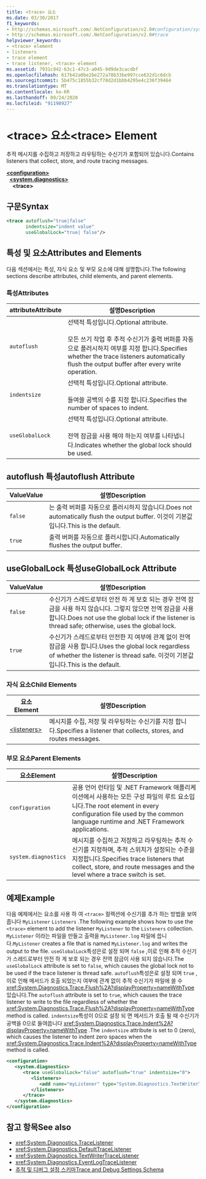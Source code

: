 ```yaml
---
title: <trace> 요소
ms.date: 03/30/2017
f1_keywords:
- http://schemas.microsoft.com/.NetConfiguration/v2.0#configuration/system.diagnostics/trace
- http://schemas.microsoft.com/.NetConfiguration/v2.0#trace
helpviewer_keywords:
- <trace> element
- listeners
- trace element
- trace listener, <trace> element
ms.assetid: 7931c942-63c1-47c3-a045-9d9de3cacdbf
ms.openlocfilehash: 617b42a0be2be272a78b33be997cce632d1c6dcb
ms.sourcegitcommit: 5b475c1855b32cf78d2d1bbb4295e4c236f39464
ms.translationtype: MT
ms.contentlocale: ko-KR
ms.lasthandoff: 09/24/2020
ms.locfileid: "91198927"
---
```

# <a name="trace-element"></a><span data-ttu-id="09514-102">\<trace> 요소</span><span class="sxs-lookup"><span data-stu-id="09514-102">\<trace> Element</span></span>

<span data-ttu-id="09514-103">추적 메시지를 수집하고 저장하고 라우팅하는 수신기가 포함되어 있습니다.</span><span class="sxs-lookup"><span data-stu-id="09514-103">Contains listeners that collect, store, and route tracing messages.</span></span>  
  
[**\<configuration>**](../configuration-element.md)  
&nbsp;&nbsp;[**\<system.diagnostics>**](system-diagnostics-element.md)  
&nbsp;&nbsp;&nbsp;&nbsp;**\<trace>**  
  
## <a name="syntax"></a><span data-ttu-id="09514-104">구문</span><span class="sxs-lookup"><span data-stu-id="09514-104">Syntax</span></span>  
  
```xml  
<trace autoflush="true|false"
       indentsize="indent value"  
       useGlobalLock="true| false"/>  
```  
  
## <a name="attributes-and-elements"></a><span data-ttu-id="09514-105">특성 및 요소</span><span class="sxs-lookup"><span data-stu-id="09514-105">Attributes and Elements</span></span>  

 <span data-ttu-id="09514-106">다음 섹션에서는 특성, 자식 요소 및 부모 요소에 대해 설명합니다.</span><span class="sxs-lookup"><span data-stu-id="09514-106">The following sections describe attributes, child elements, and parent elements.</span></span>  
  
### <a name="attributes"></a><span data-ttu-id="09514-107">특성</span><span class="sxs-lookup"><span data-stu-id="09514-107">Attributes</span></span>  
  
|<span data-ttu-id="09514-108">attribute</span><span class="sxs-lookup"><span data-stu-id="09514-108">Attribute</span></span>|<span data-ttu-id="09514-109">설명</span><span class="sxs-lookup"><span data-stu-id="09514-109">Description</span></span>|  
|---------------|-----------------|  
|`autoflush`|<span data-ttu-id="09514-110">선택적 특성입니다.</span><span class="sxs-lookup"><span data-stu-id="09514-110">Optional attribute.</span></span><br /><br /> <span data-ttu-id="09514-111">모든 쓰기 작업 후 추적 수신기가 출력 버퍼를 자동으로 플러시하지 여부를 지정 합니다.</span><span class="sxs-lookup"><span data-stu-id="09514-111">Specifies whether the trace listeners automatically flush the output buffer after every write operation.</span></span>|  
|`indentsize`|<span data-ttu-id="09514-112">선택적 특성입니다.</span><span class="sxs-lookup"><span data-stu-id="09514-112">Optional attribute.</span></span><br /><br /> <span data-ttu-id="09514-113">들여쓸 공백의 수를 지정 합니다.</span><span class="sxs-lookup"><span data-stu-id="09514-113">Specifies the number of spaces to indent.</span></span>|  
|`useGlobalLock`|<span data-ttu-id="09514-114">선택적 특성입니다.</span><span class="sxs-lookup"><span data-stu-id="09514-114">Optional attribute.</span></span><br /><br /> <span data-ttu-id="09514-115">전역 잠금을 사용 해야 하는지 여부를 나타냅니다.</span><span class="sxs-lookup"><span data-stu-id="09514-115">Indicates whether the global lock should be used.</span></span>|  
  
## <a name="autoflush-attribute"></a><span data-ttu-id="09514-116">autoflush 특성</span><span class="sxs-lookup"><span data-stu-id="09514-116">autoflush Attribute</span></span>  
  
|<span data-ttu-id="09514-117">Value</span><span class="sxs-lookup"><span data-stu-id="09514-117">Value</span></span>|<span data-ttu-id="09514-118">설명</span><span class="sxs-lookup"><span data-stu-id="09514-118">Description</span></span>|  
|-----------|-----------------|  
|`false`|<span data-ttu-id="09514-119">는 출력 버퍼를 자동으로 플러시하지 않습니다.</span><span class="sxs-lookup"><span data-stu-id="09514-119">Does not automatically flush the output buffer.</span></span> <span data-ttu-id="09514-120">이것이 기본값입니다.</span><span class="sxs-lookup"><span data-stu-id="09514-120">This is the default.</span></span>|  
|`true`|<span data-ttu-id="09514-121">출력 버퍼를 자동으로 플러시합니다.</span><span class="sxs-lookup"><span data-stu-id="09514-121">Automatically flushes the output buffer.</span></span>|  
  
## <a name="usegloballock-attribute"></a><span data-ttu-id="09514-122">useGlobalLock 특성</span><span class="sxs-lookup"><span data-stu-id="09514-122">useGlobalLock Attribute</span></span>  
  
|<span data-ttu-id="09514-123">Value</span><span class="sxs-lookup"><span data-stu-id="09514-123">Value</span></span>|<span data-ttu-id="09514-124">설명</span><span class="sxs-lookup"><span data-stu-id="09514-124">Description</span></span>|  
|-----------|-----------------|  
|`false`|<span data-ttu-id="09514-125">수신기가 스레드로부터 안전 하 게 보호 되는 경우 전역 잠금을 사용 하지 않습니다. 그렇지 않으면 전역 잠금을 사용 합니다.</span><span class="sxs-lookup"><span data-stu-id="09514-125">Does not use the global lock if the listener is thread safe; otherwise, uses the global lock.</span></span>|  
|`true`|<span data-ttu-id="09514-126">수신기가 스레드로부터 안전한 지 여부에 관계 없이 전역 잠금을 사용 합니다.</span><span class="sxs-lookup"><span data-stu-id="09514-126">Uses the global lock regardless of whether the listener is thread safe.</span></span> <span data-ttu-id="09514-127">이것이 기본값입니다.</span><span class="sxs-lookup"><span data-stu-id="09514-127">This is the default.</span></span>|  
  
### <a name="child-elements"></a><span data-ttu-id="09514-128">자식 요소</span><span class="sxs-lookup"><span data-stu-id="09514-128">Child Elements</span></span>  
  
|<span data-ttu-id="09514-129">요소</span><span class="sxs-lookup"><span data-stu-id="09514-129">Element</span></span>|<span data-ttu-id="09514-130">설명</span><span class="sxs-lookup"><span data-stu-id="09514-130">Description</span></span>|  
|-------------|-----------------|  
|[\<listeners>](listeners-element-for-trace.md)|<span data-ttu-id="09514-131">메시지를 수집, 저장 및 라우팅하는 수신기를 지정 합니다.</span><span class="sxs-lookup"><span data-stu-id="09514-131">Specifies a listener that collects, stores, and routes messages.</span></span>|  
  
### <a name="parent-elements"></a><span data-ttu-id="09514-132">부모 요소</span><span class="sxs-lookup"><span data-stu-id="09514-132">Parent Elements</span></span>  
  
|<span data-ttu-id="09514-133">요소</span><span class="sxs-lookup"><span data-stu-id="09514-133">Element</span></span>|<span data-ttu-id="09514-134">설명</span><span class="sxs-lookup"><span data-stu-id="09514-134">Description</span></span>|  
|-------------|-----------------|  
|`configuration`|<span data-ttu-id="09514-135">공용 언어 런타임 및 .NET Framework 애플리케이션에서 사용하는 모든 구성 파일의 루트 요소입니다.</span><span class="sxs-lookup"><span data-stu-id="09514-135">The root element in every configuration file used by the common language runtime and .NET Framework applications.</span></span>|  
|`system.diagnostics`|<span data-ttu-id="09514-136">메시지를 수집하고 저장하고 라우팅하는 추적 수신기를 지정하며, 추적 스위치가 설정되는 수준을 지정합니다.</span><span class="sxs-lookup"><span data-stu-id="09514-136">Specifies trace listeners that collect, store, and route messages and the level where a trace switch is set.</span></span>|  
  
## <a name="example"></a><span data-ttu-id="09514-137">예제</span><span class="sxs-lookup"><span data-stu-id="09514-137">Example</span></span>  

 <span data-ttu-id="09514-138">다음 예제에서는 요소를 사용 하 여 `<trace>` 컬렉션에 수신기를 추가 하는 방법을 보여 줍니다 `MyListener` `Listeners` .</span><span class="sxs-lookup"><span data-stu-id="09514-138">The following example shows how to use the `<trace>` element to add the listener `MyListener` to the `Listeners` collection.</span></span> <span data-ttu-id="09514-139">`MyListener` 이라는 파일을 만들고 출력을 `MyListener.log` 파일에 씁니다.</span><span class="sxs-lookup"><span data-stu-id="09514-139">`MyListener` creates a file that is named `MyListener.log` and writes the output to the file.</span></span> <span data-ttu-id="09514-140">`useGlobalLock`특성은로 설정 되며 `false` ,이로 인해 추적 수신기가 스레드로부터 안전 하 게 보호 되는 경우 전역 잠금이 사용 되지 않습니다.</span><span class="sxs-lookup"><span data-stu-id="09514-140">The `useGlobalLock` attribute is set to `false`, which causes the global lock not to be used if the trace listener is thread safe.</span></span> <span data-ttu-id="09514-141">`autoflush`특성은로 설정 되며 `true` ,이로 인해 메서드가 호출 되었는지 여부에 관계 없이 추적 수신기가 파일에 쓸 수 <xref:System.Diagnostics.Trace.Flush%2A?displayProperty=nameWithType> 있습니다.</span><span class="sxs-lookup"><span data-stu-id="09514-141">The `autoflush` attribute is set to `true`, which causes the trace listener to write to the file regardless of whether the <xref:System.Diagnostics.Trace.Flush%2A?displayProperty=nameWithType> method is called.</span></span> <span data-ttu-id="09514-142">`indentsize`특성이 0으로 설정 되 면 메서드가 호출 될 때 수신기가 공백을 0으로 들여씁니다 <xref:System.Diagnostics.Trace.Indent%2A?displayProperty=nameWithType> .</span><span class="sxs-lookup"><span data-stu-id="09514-142">The `indentsize` attribute is set to 0 (zero), which causes the listener to indent zero spaces when the <xref:System.Diagnostics.Trace.Indent%2A?displayProperty=nameWithType> method is called.</span></span>  
  
```xml  
<configuration>  
   <system.diagnostics>  
      <trace useGlobalLock="false" autoflush="true" indentsize="0">  
         <listeners>  
            <add name="myListener" type="System.Diagnostics.TextWriterTraceListener, system version=1.0.3300.0, Culture=neutral, PublicKeyToken=b77a5c561934e089" initializeData="c:\myListener.log" />  
         </listeners>  
      </trace>  
   </system.diagnostics>  
</configuration>  
```  
  
## <a name="see-also"></a><span data-ttu-id="09514-143">참고 항목</span><span class="sxs-lookup"><span data-stu-id="09514-143">See also</span></span>

- <xref:System.Diagnostics.TraceListener>
- <xref:System.Diagnostics.DefaultTraceListener>
- <xref:System.Diagnostics.TextWriterTraceListener>
- <xref:System.Diagnostics.EventLogTraceListener>
- [<span data-ttu-id="09514-144">추적 및 디버그 설정 스키마</span><span class="sxs-lookup"><span data-stu-id="09514-144">Trace and Debug Settings Schema</span></span>](index.md)

